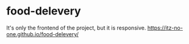# food-delevery
It's only the frontend of the project, but it is responsive.
https://itz-no-one.github.io/food-delevery/
